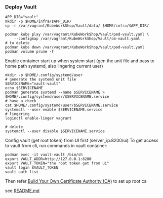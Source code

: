 ### Deploy Vault

```shell
APP_DIR="vault"
mkdir -p $HOME/infra/$APP_DIR/
cp -r /var/vagrant/KubeWorkShop/Vault/data/ $HOME/infra/$APP_DIR/

podman kube play /var/vagrant/KubeWorkShop/Vault/pod-vault.yaml \
    --configmap /var/vagrant/KubeWorkShop/Vault/cm-vault.yaml
# to delete
podman kube down /var/vagrant/KubeWorkShop/Vault/pod-vault.yaml
podman volume prune -f

```

Enable container start up when system start (gen the unit file and pass to home path systemd, also lingering current user)
```shell
mkdir -p $HOME/.config/systemd/user
# generate the systemd unit file
SERVICENAME="vault-vault"
echo $SERVICENAME
podman generate systemd --name $SERVICENAME > $HOME/.config/systemd/user/$SERVICENAME.service
# have a check
cat $HOME/.config/systemd/user/$SERVICENAME.service
systemctl --user enable $SERVICENAME.service
# lingering
loginctl enable-linger vagrant

# delete
systemctl --user disable $SERVICENAME.service
```

Config vault (get root token) from UI first (server_ip:8200/ui)
To get access to vault from cli, run commands in vault container:
```shell
podman exec -it vault-vault /bin/sh
export VAULT_ADDR=http://127.0.0.1:8200
export VAULT_TOKEN="the root token get from ui"
vault login $VAULT_TOKEN
vault auth list
```
Then refer [Build Your Own Certificate Authority (CA)](https://developer.hashicorp.com/vault/tutorials/secrets-management/pki-engine#step-1-generate-root-ca) to set up root ca

see [README.md](../../TerraformWorkShop/Vault/PKI/README.md)
